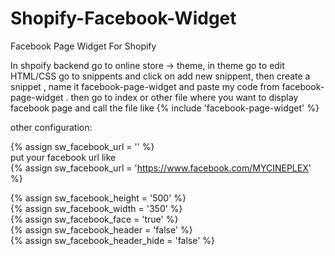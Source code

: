 # Shopify-Facebook-Widget
Facebook Page Widget For Shopify 

In shpoify backend go to online store  ->  theme, in theme go to edit  HTML/CSS 
go to snippents and click on add new snippent, then create a snippet , name it facebook-page-widget and paste my code from facebook-page-widget . then go to index or other file where you want to display facebook page and call the file like
{% include 'facebook-page-widget' %}

other configuration:<br>

{% assign sw_facebook_url = '' %}<br>
put your facebook url like<br>
{% assign sw_facebook_url = 'https://www.facebook.com/MYCINEPLEX' %}<br>


{% assign sw_facebook_height = '500' %}<br>
{% assign sw_facebook_width = '350' %}<br>
{% assign sw_facebook_face = 'true' %}<br>
{% assign sw_facebook_header = 'false' %}<br>
{% assign sw_facebook_header_hide = 'false' %}



